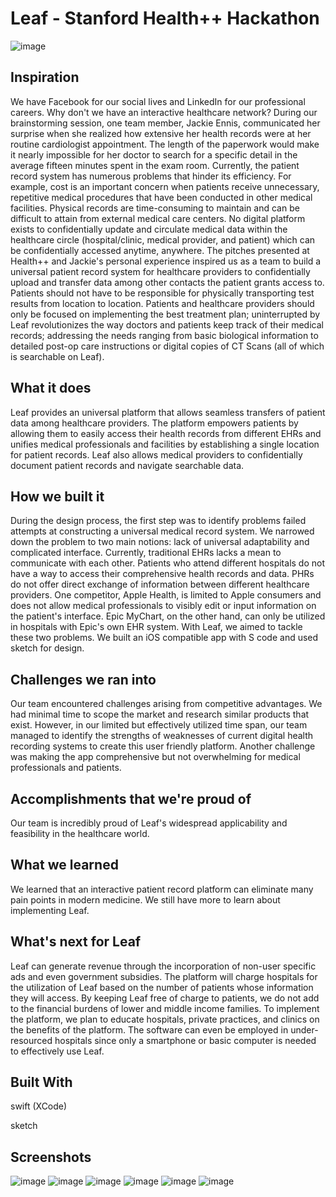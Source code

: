 # Leaf - Stanford Health++ Hackathon
![image](https://cloud.githubusercontent.com/assets/20146109/20077190/4576ce66-a4f0-11e6-8376-5346533f74eb.png)

## **Inspiration**

We have Facebook for our social lives and LinkedIn for our professional careers. Why don't we have an interactive healthcare network? During our brainstorming session, one team member, Jackie Ennis, communicated her surprise when she realized how extensive her health records were at her routine cardiologist appointment. The length of the paperwork would make it nearly impossible for her doctor to search for a specific detail in the average fifteen minutes spent in the exam room. Currently, the patient record system has numerous problems that hinder its efficiency. For example, cost is an important concern when patients receive unnecessary, repetitive medical procedures that have been conducted in other medical facilities. Physical records are time-consuming to maintain and can be difficult to attain from external medical care centers. No digital platform exists to confidentially update and circulate medical data within the healthcare circle (hospital/clinic, medical provider, and patient) which can be confidentially accessed anytime, anywhere. The pitches presented at Health++ and Jackie's personal experience inspired us as a team to build a universal patient record system for healthcare providers to confidentially upload and transfer data among other contacts the patient grants access to. Patients should not have to be responsible for physically transporting test results from location to location. Patients and healthcare providers should only be focused on implementing the best treatment plan; uninterrupted by Leaf revolutionizes the way doctors and patients keep track of their medical records; addressing the needs ranging from basic biological information to detailed post-op care instructions or digital copies of CT Scans (all of which is searchable on Leaf).

## **What it does**

Leaf provides an universal platform that allows seamless transfers of patient data among healthcare providers. The platform empowers patients by allowing them to easily access their health records from different EHRs and unifies medical professionals and facilities by establishing a single location for patient records. Leaf also allows medical providers to confidentially document patient records and navigate searchable data.

## **How we built it**

During the design process, the first step was to identify problems failed attempts at constructing a universal medical record system. We narrowed down the problem to two main notions: lack of universal adaptability and complicated interface. Currently, traditional EHRs lacks a mean to communicate with each other. Patients who attend different hospitals do not have a way to access their comprehensive health records and data. PHRs do not offer direct exchange of information between different healthcare providers. One competitor, Apple Health, is limited to Apple consumers and does not allow medical professionals to visibly edit or input information on the patient's interface. Epic MyChart, on the other hand, can only be utilized in hospitals with Epic's own EHR system. With Leaf, we aimed to tackle these two problems. We built an iOS compatible app with S code and used sketch for design.

## **Challenges we ran into**

Our team encountered challenges arising from competitive advantages. We had minimal time to scope the market and research similar products that exist. However, in our limited but effectively utilized time span, our team managed to identify the strengths of weaknesses of current digital health recording systems to create this user friendly platform. Another challenge was making the app comprehensive but not overwhelming for medical professionals and patients.

## **Accomplishments that we're proud of**

Our team is incredibly proud of Leaf's widespread applicability and feasibility in the healthcare world.

## **What we learned**

We learned that an interactive patient record platform can eliminate many pain points in modern medicine. We still have more to learn about implementing Leaf.

## **What's next for Leaf**

Leaf can generate revenue through the incorporation of non-user specific ads and even government subsidies. The platform will charge hospitals for the utilization of Leaf based on the number of patients whose information they will access. By keeping Leaf free of charge to patients, we do not add to the financial burdens of lower and middle income families. To implement the platform, we plan to educate hospitals, private practices, and clinics on the benefits of the platform. The software can even be employed in under-resourced hospitals since only a smartphone or basic computer is needed to effectively use Leaf.

## **Built With**

swift (XCode)

sketch

## **Screenshots**

![image](https://cloud.githubusercontent.com/assets/20146109/20077209/53e6b060-a4f0-11e6-86c6-fb9810556cf0.png)
![image](https://cloud.githubusercontent.com/assets/20146109/20077218/62e59bc6-a4f0-11e6-905d-37e1cbac3abf.png)
![image](https://cloud.githubusercontent.com/assets/20146109/20077269/969f20a4-a4f0-11e6-819b-c6c81d0ad88e.png)
![image](https://cloud.githubusercontent.com/assets/20146109/20077240/790894a8-a4f0-11e6-8dde-abd35d9d5a05.png)
![image](https://cloud.githubusercontent.com/assets/20146109/20077260/899649c8-a4f0-11e6-847f-7785d42e71d5.png)
![image](https://cloud.githubusercontent.com/assets/20146109/20077265/8fd56814-a4f0-11e6-8834-40af2c30cf03.png)


